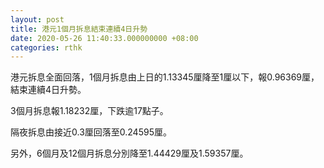 ```yaml
---
layout: post
title: 港元1個月拆息結束連續4日升勢
date: 2020-05-26 11:40:33.000000000 +08:00
categories: rthk
---
```


港元拆息全面回落，1個月拆息由上日的1.13345厘降至1厘以下，報0.96369厘，結束連續4日升勢。

3個月拆息報1.18232厘，下跌逾17點子。

隔夜拆息由接近0.3厘回落至0.24595厘。

另外，6個月及12個月拆息分別降至1.44429厘及1.59357厘。
